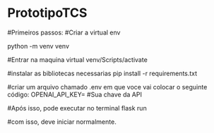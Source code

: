 # PrototipoTCS

#Primeiros passos:
#Criar a virtual env

python -m venv venv

#Entrar na maquina virtual
venv/Scripts/activate

#instalar as bibliotecas necessarias
pip install -r requirements.txt

#criar um arquivo chamado .env em que voce vai colocar o seguinte código:
OPENAI_API_KEY= #Sua chave da API

#Após isso, pode executar no terminal
flask run 

#com isso, deve iniciar normalmente.
